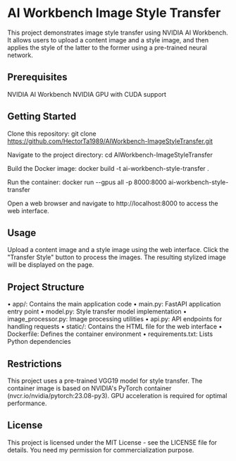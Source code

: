 # AI Workbench Image Style Transfer

This project demonstrates image style transfer using NVIDIA AI Workbench. It allows users to upload a content image and a style image, and then applies the style of the latter to the former using a pre-trained neural network.

## Prerequisites

NVIDIA AI Workbench
NVIDIA GPU with CUDA support

## Getting Started

Clone this repository:
git clone https://github.com/HectorTa1989/AIWorkbench-ImageStyleTransfer.git

Navigate to the project directory:
cd AIWorkbench-ImageStyleTransfer

Build the Docker image:
docker build -t ai-workbench-style-transfer .

Run the container:
docker run --gpus all -p 8000:8000 ai-workbench-style-transfer

Open a web browser and navigate to http://localhost:8000 to access the web interface.

## Usage

Upload a content image and a style image using the web interface.
Click the "Transfer Style" button to process the images.
The resulting stylized image will be displayed on the page.

## Project Structure

• app/: Contains the main application code 
   •	main.py: FastAPI application entry point
   •	model.py: Style transfer model implementation
   •	image_processor.py: Image processing utilities
   •	api.py: API endpoints for handling requests
• static/: Contains the HTML file for the web interface 
• Dockerfile: Defines the container environment 
• requirements.txt: Lists Python dependencies

## Restrictions

This project uses a pre-trained VGG19 model for style transfer.
The container image is based on NVIDIA's PyTorch container (nvcr.io/nvidia/pytorch:23.08-py3).
GPU acceleration is required for optimal performance.

## License
This project is licensed under the MIT License - see the LICENSE file for details. You need my permission for commercialization purpose.
